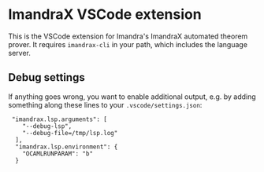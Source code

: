 # ImandraX VSCode extension

This is the VSCode extension for Imandra's ImandraX automated theorem prover. It
requires `imandrax-cli` in your path, which includes the language server.

## Debug settings

If anything goes wrong, you want to enable additional output, e.g. by adding
something along these lines to your `.vscode/settings.json`:

```
 "imandrax.lsp.arguments": [
    "--debug-lsp",
    "--debug-file=/tmp/lsp.log"
  ],
  "imandrax.lsp.environment": {
    "OCAMLRUNPARAM": "b"
  }
```
